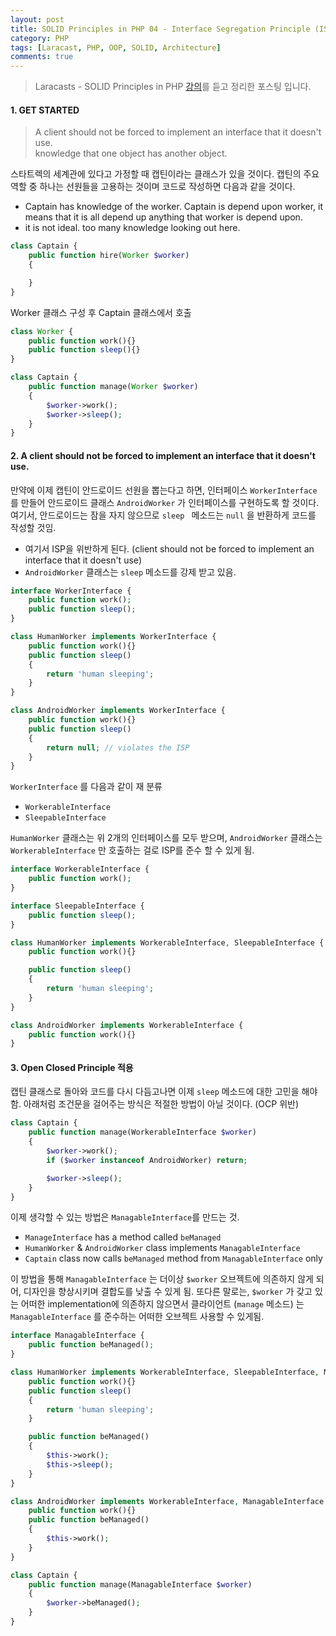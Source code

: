 ```yaml
---
layout: post
title: SOLID Principles in PHP 04 - Interface Segregation Principle (ISP)
category: PHP
tags: [Laracast, PHP, OOP, SOLID, Architecture]
comments: true
---
```


> Laracasts - SOLID Principles in PHP [강의](https://laracasts.com/series/solid-principles-in-php)를 듣고 정리한 포스팅 입니다.

#### 1. GET STARTED

> A client should not be forced to implement an interface that it doesn't use.  
> knowledge that one object has another object.

스타트렉의 세계관에 있다고 가정할 때 캡틴이라는 클래스가 있을 것이다. 캡틴의 주요 역할 중 하나는 선원들을 고용하는 것이며 코드로 작성하면 다음과 같을 것이다.

- Captain has knowledge of the worker. Captain is depend upon worker, it means that it is all depend up anything that worker is depend upon.
- it is not ideal. too many knowledge looking out here.

```php
class Captain {
    public function hire(Worker $worker)
    {

    }
}
```



Worker 클래스 구성 후 Captain 클래스에서 호출

```php
class Worker {
    public function work(){}
    public function sleep(){}
}

class Captain {
    public function manage(Worker $worker)
    {
        $worker->work();
        $worker->sleep();
    }
}
```



#### 2. A client should not be forced to implement an interface that it doesn't use.  

만약에 이제 캡틴이 안드로이드 선원을 뽑는다고 하면, 인터페이스 `WorkerInterface` 를 만들어 안드로이드 클래스 `AndroidWorker` 가 인터페이스를 구현하도록 할 것이다. 여기서, 안드로이드는 잠을 자지 않으므로 `sleep ` 메소드는 `null` 을 반환하게 코드를 작성할 것임. 

- 여기서 ISP을 위반하게 된다. (client should not be forced to implement an interface that it doesn't use)
- `AndroidWorker`  클래스는 `sleep` 메소드를 강제 받고 있음.

```php
interface WorkerInterface {
    public function work();
    public function sleep();
}

class HumanWorker implements WorkerInterface {
    public function work(){}
    public function sleep()
    {
        return 'human sleeping';
    }
}

class AndroidWorker implements WorkerInterface {
    public function work(){}
    public function sleep()
    {
        return null; // violates the ISP
    }
}
```



`WorkerInterface` 를 다음과 같이 재 분류

-  `WorkerableInterface`  
-  `SleepableInterface` 

 `HumanWorker`  클래스는 위 2개의 인터페이스를 모두 받으며, `AndroidWorker` 클래스는 `WorkerableInterface` 만 호출하는 걸로 ISP를 준수 할 수 있게 됨.

```php
interface WorkerableInterface {
    public function work();
}

interface SleepableInterface {
    public function sleep();
}

class HumanWorker implements WorkerableInterface, SleepableInterface {
    public function work(){}

    public function sleep()
    {
        return 'human sleeping';
    }
}

class AndroidWorker implements WorkerableInterface {
    public function work(){}
}
```



#### 3. Open Closed Principle 적용

캡틴 클래스로 돌아와 코드를 다시 다듬고나면 이제 `sleep` 메소드에 대한 고민을 해야함. 아래처럼 조건문을 걸어주는 방식은 적절한 방법이 아닐 것이다. (OCP 위반)

```php
class Captain {
    public function manage(WorkerableInterface $worker)
    {
        $worker->work();
        if ($worker instanceof AndroidWorker) return;

        $worker->sleep();
    }
}
```



이제 생각할 수 있는 방법은 `ManagableInterface`를 만드는 것.

- `ManageInterface` has a method called `beManaged`
- `HumanWorker` & `AndroidWorker` class implements `ManagableInterface`
- `Captain` class now calls `beManaged` method from `ManagableInterface` only 

이 방법을 통해 `ManagableInterface`  는 더이상 `$worker` 오브젝트에 의존하지 않게 되어, 디자인을 향상시키며 결합도를 낮출 수 있게 됨. 또다른 말로는, `$worker` 가 갖고 있는 어떠한 implementation에 의존하지 않으면서 클라이언트 (`manage` 메소드) 는 `ManagableInterface` 를 준수하는 어떠한 오브젝트 사용할 수 있게됨.

```php
interface ManagableInterface {
    public function beManaged();
}

class HumanWorker implements WorkerableInterface, SleepableInterface, ManagableInterface {
    public function work(){}
    public function sleep()
    {
        return 'human sleeping';
    }

    public function beManaged()
    {
        $this->work();
        $this->sleep();
    }
}

class AndroidWorker implements WorkerableInterface, ManagableInterface {
    public function work(){}
    public function beManaged()
    {
        $this->work();
    }
}

class Captain {
    public function manage(ManagableInterface $worker)
    {
        $worker->beManaged();
    }
}
```



